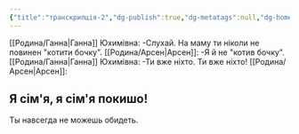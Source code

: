 ```yaml
---
{"title":"транскрипція-2","dg-publish":true,"dg-metatags":null,"dg-home":null,"permalink":"/transkripcziyi/transkripcziya-2/","dgPassFrontmatter":true,"noteIcon":""}
---
```



[[Родина/Ганна\|Ганна]] Юхимівна:
-Слухай. На маму ти ніколи не повинен "котити бочку". 
[[Родина/Арсен\|Арсен]]:
-Я й не "котив бочку".
[[Родина/Ганна\|Ганна]] Юхимівна:
-Ти вже ніхто. Ти вже ніхто! 
[[Родина/Арсен\|Арсен]]:
## Я сім'я, я сім'я покишо!

Ты навсегда не можешь обидеть. 